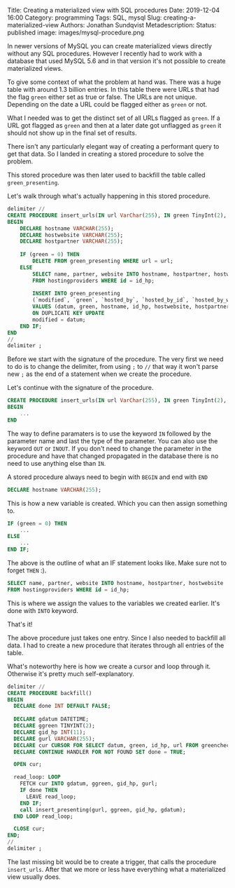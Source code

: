 Title: Creating a materialized view with SQL procedures
Date: 2019-12-04 16:00
Category: programming
Tags: SQL, mysql
Slug: creating-a-materialized-view
Authors: Jonathan Sundqvist
Metadescription: 
Status: published
image: images/mysql-procedure.png

In newer versions of MySQL you can create materialized views directly without any SQL procedures. However I recently had to work with a database that used MySQL 5.6 and in that version it's not possible to create materialized views.

To give some context of what the problem at hand was. There was a huge table with around 1.3 billion entries. In this table there were URLs that had the flag `green` either set as true or false. The URLs are not unique. Depending on the date a URL could be flagged either as `green` or not.

What I needed was to get the distinct set of all URLs flagged as `green`. If a URL got flagged as `green` and then at a later date got unflagged as `green` it should not show up in the final set of results. 

There isn't any particularly elegant way of creating a performant query to get that data. So I landed in creating a stored procedure to solve the problem. 

This stored procedure was then later used to backfill the table called `green_presenting`. 

Let's walk through what's actually happening in this stored procedure. 


```sql
delimiter //
CREATE PROCEDURE insert_urls(IN url VarChar(255), IN green TinyInt(2), IN id_hp INT(11), IN datum datetime)
BEGIN
    DECLARE hostname VARCHAR(255);
    DECLARE hostwebsite VARCHAR(255);
    DECLARE hostpartner VARCHAR(255);
   
    IF (green = 0) THEN
        DELETE FROM green_presenting WHERE url = url;
    ELSE
        SELECT name, partner, website INTO hostname, hostpartner, hostwebsite 
        FROM hostingproviders WHERE id = id_hp;
        
        INSERT INTO green_presenting
        (`modified`, `green`, `hosted_by`, `hosted_by_id`, `hosted_by_website`, `partner`, `url`)
        VALUES (datum, green, hostname, id_hp, hostwebsite, hostpartner, url)
        ON DUPLICATE KEY UPDATE
        modified = datum;
    END IF;
END
//
delimiter ;
```

Before we start with the signature of the procedure. The very first we need to do is to change the delimiter, from using `;` to `//` that way it won't parse new `;` as the end of a statement when we create the procedure. 

Let's continue with the signature of the procedure. 

```sql
CREATE PROCEDURE insert_urls(IN url VarChar(255), IN green TinyInt(2), in id_hp INT(11), IN datum datetime)
BEGIN
    ...
END
```

The way to define paramaters is to use the keyword `IN` followed by the parameter name and last the type of the parameter. You can also use the keyword `OUT` or `INOUT`. If you don't need to change the parameter in the procedure and have that changed propagated in the database there is no need to use anything else than `IN`. 

A stored procedure always need to begin with `BEGIN` and end with `END`

```sql
DECLARE hostname VARCHAR(255);
```

This is how a new variable is created. Which you can then assign something to. 

```sql
IF (green = 0) THEN
    ...
ELSE
    ...
END IF;
```

The above is the outline of what an IF statement looks like. Make sure not to forget `THEN` :). 

```sql
SELECT name, partner, website INTO hostname, hostpartner, hostwebsite 
FROM hostingproviders WHERE id = id_hp;
```

This is where we assign the values to the variables we created earlier. It's done with `INTO` keyword. 

That's it!

The above procedure just takes one entry. Since I also needed to backfill all data. I had to create a new procedure that iterates through all entries of the table. 

What's noteworthy here is how we create a cursor and loop through it. Otherwise it's pretty much self-explanatory. 


```sql
delimiter //
CREATE PROCEDURE backfill()
BEGIN
  DECLARE done INT DEFAULT FALSE;
  
  DECLARE gdatum DATETIME;
  DECLARE ggreen TINYINT(2);
  DECLARE gid_hp INT(11);
  DECLARE gurl VARCHAR(255);
  DECLARE cur CURSOR FOR SELECT datum, green, id_hp, url FROM greencheck where id_hp > 0;
  DECLARE CONTINUE HANDLER FOR NOT FOUND SET done = TRUE;

  OPEN cur;

  read_loop: LOOP
    FETCH cur INTO gdatum, ggreen, gid_hp, gurl;
    IF done THEN
      LEAVE read_loop;
    END IF;
    call insert_presenting(gurl, ggreen, gid_hp, gdatum);
  END LOOP read_loop;

  CLOSE cur;
END;
//
delimiter ;
```

The last missing bit would be to create a trigger, that calls the procedure `insert_urls`. After that we more or less have everything what a materialized view usually does.  
